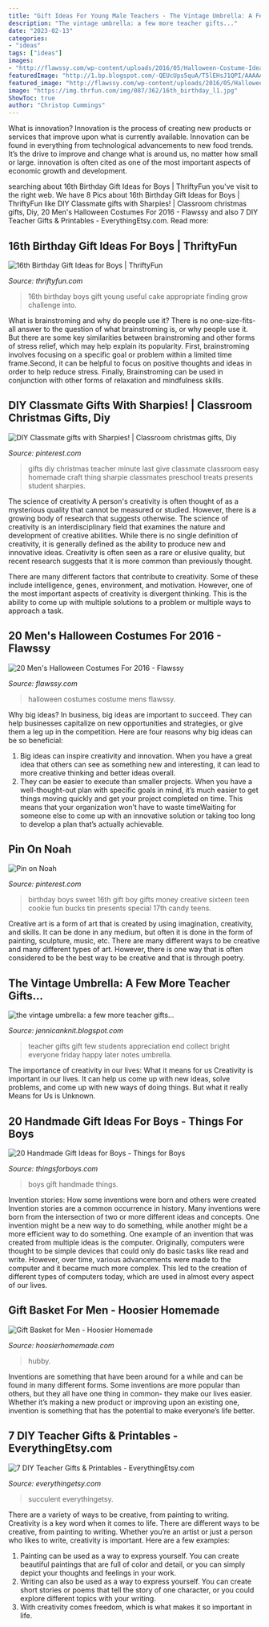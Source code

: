 ```yaml
---
title: "Gift Ideas For Young Male Teachers - The Vintage Umbrella: A Few More Teacher Gifts..."
description: "The vintage umbrella: a few more teacher gifts..."
date: "2023-02-13"
categories:
- "ideas"
tags: ["ideas"]
images:
- "http://flawssy.com/wp-content/uploads/2016/05/Halloween-Costume-Ideas-For-Men.jpg"
featuredImage: "http://1.bp.blogspot.com/-QEUcUps5quA/T5lEHsJ1QPI/AAAAAAAAFkg/JrTvWpNCTUs/s1600/DSCN2370.JPG"
featured_image: "http://flawssy.com/wp-content/uploads/2016/05/Halloween-Costume-Ideas-For-Men.jpg"
image: "https://img.thrfun.com/img/087/362/16th_birthday_l1.jpg"
ShowToc: true
author: "Christop Cummings"
---
```



What is innovation?
Innovation is the process of creating new products or services that improve upon what is currently available. Innovation can be found in everything from technological advancements to new food trends. It’s the drive to improve and change what is around us, no matter how small or large. innovation is often cited as one of the most important aspects of economic growth and development.

	

		
searching about 16th Birthday Gift Ideas for Boys | ThriftyFun you've visit to the right web. We have 8 Pics about 16th Birthday Gift Ideas for Boys | ThriftyFun like DIY Classmate gifts with Sharpies! | Classroom christmas gifts, Diy, 20 Men&#039;s Halloween Costumes For 2016 - Flawssy and also 7 DIY Teacher Gifts &amp; Printables - EverythingEtsy.com. Read more:
		
    
## 16th Birthday Gift Ideas For Boys | ThriftyFun

<img loading=lazy src="https://img.thrfun.com/img/087/362/16th_birthday_l1.jpg" onerror="this.onerror=null;this.src='https://tse4.mm.bing.net/th?id=OIP.AgfutNIk0ITYO7vQLKKr_QHaKo&amp;pid=15.1';" alt="16th Birthday Gift Ideas for Boys | ThriftyFun">

_Source: thriftyfun.com_

>16th birthday boys gift young useful cake appropriate finding grow challenge into. 

	

What is brainstroming and why do people use it?
There is no one-size-fits-all answer to the question of what brainstroming is, or why people use it. But there are some key similarities between brainstroming and other forms of stress relief, which may help explain its popularity. First, brainstroming involves focusing on a specific goal or problem within a limited time frame.Second, it can be helpful to focus on positive thoughts and ideas in order to help reduce stress. Finally, Brainstroming can be used in conjunction with other forms of relaxation and mindfulness skills.

    
## DIY Classmate Gifts With Sharpies! | Classroom Christmas Gifts, Diy

<img loading=lazy src="https://i.pinimg.com/736x/09/e0/00/09e000d981daccfd68d817998ca75dbc--teacher-christmas-gifts-christmas-diy.jpg" onerror="this.onerror=null;this.src='https://tse2.mm.bing.net/th?id=OIP.usIcoYIkoYXsF2RflVSdowHaLH&amp;pid=15.1';" alt="DIY Classmate gifts with Sharpies! | Classroom christmas gifts, Diy">

_Source: pinterest.com_

>gifts diy christmas teacher minute last give classmate classroom easy homemade craft thing sharpie classmates preschool treats presents student sharpies. 

	

The science of creativity
A person's creativity is often thought of as a mysterious quality that cannot be measured or studied. However, there is a growing body of research that suggests otherwise. The science of creativity is an interdisciplinary field that examines the nature and development of creative abilities.
While there is no single definition of creativity, it is generally defined as the ability to produce new and innovative ideas. Creativity is often seen as a rare or elusive quality, but recent research suggests that it is more common than previously thought.

There are many different factors that contribute to creativity. Some of these include intelligence, genes, environment, and motivation. However, one of the most important aspects of creativity is divergent thinking. This is the ability to come up with multiple solutions to a problem or multiple ways to approach a task.

    
## 20 Men&#039;s Halloween Costumes For 2016 - Flawssy

<img loading=lazy src="http://flawssy.com/wp-content/uploads/2016/05/Halloween-Costume-Ideas-For-Men.jpg" onerror="this.onerror=null;this.src='https://tse1.mm.bing.net/th?id=OIP.fnmWO5tfCrQBNWdvGA1eIAHaOb&amp;pid=15.1';" alt="20 Men&#039;s Halloween Costumes For 2016 - Flawssy">

_Source: flawssy.com_

>halloween costumes costume mens flawssy. 

	

Why big ideas?
In business, big ideas are important to succeed. They can help businesses capitalize on new opportunities and strategies, or give them a leg up in the competition. Here are four reasons why big ideas can be so beneficial: 
1) Big ideas can inspire creativity and innovation. When you have a great idea that others can see as something new and interesting, it can lead to more creative thinking and better ideas overall. 
2) They can be easier to execute than smaller projects. When you have a well-thought-out plan with specific goals in mind, it’s much easier to get things moving quickly and get your project completed on time. This means that your organization won’t have to waste timeWaiting for someone else to come up with an innovative solution or taking too long to develop a plan that’s actually achievable.

    
## Pin On Noah

<img loading=lazy src="https://i.pinimg.com/originals/9e/f8/90/9ef890b0531282c2c941b8f94289dc0a.jpg" onerror="this.onerror=null;this.src='https://tse3.mm.bing.net/th?id=OIP.wdTp16V3XTeTqlpKaImHpAHaJ4&amp;pid=15.1';" alt="Pin on Noah">

_Source: pinterest.com_

>birthday boys sweet 16th gift boy gifts money creative sixteen teen cookie fun bucks tin presents special 17th candy teens. 

	

Creative art is a form of art that is created by using imagination, creativity, and skills. It can be done in any medium, but often it is done in the form of painting, sculpture, music, etc. There are many different ways to be creative and many different types of art. However, there is one way that is often considered to be the best way to be creative and that is through poetry.

    
## The Vintage Umbrella: A Few More Teacher Gifts...

<img loading=lazy src="http://1.bp.blogspot.com/-QEUcUps5quA/T5lEHsJ1QPI/AAAAAAAAFkg/JrTvWpNCTUs/s1600/DSCN2370.JPG" onerror="this.onerror=null;this.src='https://tse4.mm.bing.net/th?id=OIP.b6-IDBiONecl7UYy-GyFOAHaJ4&amp;pid=15.1';" alt="the vintage umbrella: a few more teacher gifts...">

_Source: jennicanknit.blogspot.com_

>teacher gifts gift few students appreciation end collect bright everyone friday happy later notes umbrella. 

	

The importance of creativity in our lives: What it means for us
Creativity is important in our lives. It can help us come up with new ideas, solve problems, and come up with new ways of doing things. But what it really Means for Us is Unknown.

    
## 20 Handmade Gift Ideas For Boys - Things For Boys

<img loading=lazy src="http://www.thingsforboys.com/wp-content/uploads/2014/05/boys.jpg" onerror="this.onerror=null;this.src='https://tse4.mm.bing.net/th?id=OIP.Q-Zxhc4ID9Z6yOZK9mTZewHaLH&amp;pid=15.1';" alt="20 Handmade Gift Ideas for Boys - Things for Boys">

_Source: thingsforboys.com_

>boys gift handmade things. 

	

Invention stories: How some inventions were born and others were created
Invention stories are a common occurrence in history. Many inventions were born from the intersection of two or more different ideas and concepts. One invention might be a new way to do something, while another might be a more efficient way to do something. 
One example of an invention that was created from multiple ideas is the computer. Originally, computers were thought to be simple devices that could only do basic tasks like read and write. However, over time, various advancements were made to the computer and it became much more complex. This led to the creation of different types of computers today, which are used in almost every aspect of our lives.

    
## Gift Basket For Men - Hoosier Homemade

<img loading=lazy src="https://hoosierhomemade.com/wp-content/uploads/Gift-Basket-Men-V.jpg" onerror="this.onerror=null;this.src='https://tse1.mm.bing.net/th?id=OIP.gbeErCA2EWPQQEiCwznKegHaLH&amp;pid=15.1';" alt="Gift Basket for Men - Hoosier Homemade">

_Source: hoosierhomemade.com_

>hubby. 

	

Inventions are something that have been around for a while and can be found in many different forms. Some inventions are more popular than others, but they all have one thing in common- they make our lives easier. Whether it’s making a new product or improving upon an existing one, invention is something that has the potential to make everyone’s life better.

    
## 7 DIY Teacher Gifts &amp; Printables - EverythingEtsy.com

<img loading=lazy src="https://www.everythingetsy.com/wp-content/uploads/2015/05/Succulent-Garden-Teacher-Gift.png" onerror="this.onerror=null;this.src='https://tse1.mm.bing.net/th?id=OIP.gUQYLuhxIvse4KsX-72G5gHaLM&amp;pid=15.1';" alt="7 DIY Teacher Gifts &amp; Printables - EverythingEtsy.com">

_Source: everythingetsy.com_

>succulent everythingetsy. 

	

There are a variety of ways to be creative, from painting to writing.
Creativity is a key word when it comes to life. There are different ways to be creative, from painting to writing. Whether you’re an artist or just a person who likes to write, creativity is important. Here are a few examples: 
1. Painting can be used as a way to express yourself. You can create beautiful paintings that are full of color and detail, or you can simply depict your thoughts and feelings in your work. 
2. Writing can also be used as a way to express yourself. You can create short stories or poems that tell the story of one character, or you could explore different topics with your writing. 
3. With creativity comes freedom, which is what makes it so important in life.

